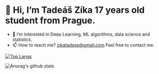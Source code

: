# 👋 Hi, I’m Tadeáš Zíka 17 years old student from Prague.  
- 👀 I’m interested in Deep Learning, ML algorithms, data science
and statistics.
- 📫 How to reach me? zikatadeas@gmail.com  Feel free to contact me.

<!---
Ztadeas/Ztadeas is a ✨ special ✨ repository because its `README.md` (this file) appears on your GitHub profile.
You can click the Preview link to take a look at your changes.
--->
[![Top Langs](https://github-readme-stats.vercel.app/api/top-langs/?username=Ztadeas)](https://github.com/anuraghazra/github-readme-stats)

![Anurag's github stats](https://github-readme-stats.vercel.app/api?username=Ztadeas)



